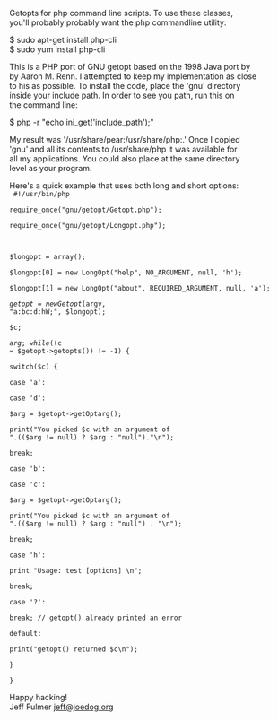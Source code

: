 Getopts for php command line scripts. To use these classes,  
you'll probably probably want the php commandline utility:

  $ sudo apt-get install php-cli  
  $ sudo yum install php-cli  

This is a PHP port of GNU getopt based on the 1998 Java port by  
by Aaron M. Renn. I attempted to keep my implementation as close  
to his as possible. To install the code, place the 'gnu' directory  
inside your include path. In order to see you path, run this on  
the command line:  
 
 $ php -r "echo ini_get('include_path');"  

My result was '/usr/share/pear:/usr/share/php:.' Once I copied  
'gnu' and all its contents to /usr/share/php it was available for  
all my applications. You could also place at the same directory  
level as your program.  

Here's a quick example that uses both long and short options:  
<code>
#!/usr/bin/php  
  require_once("gnu/getopt/Getopt.php");  
  require_once("gnu/getopt/Longopt.php");  

  $longopt = array();  
  $longopt[0] = new LongOpt("help",  NO_ARGUMENT,       null, 'h');  
  $longopt[1] = new LongOpt("about", REQUIRED_ARGUMENT, null, 'a');  
  $getopt     = new Getopt($argv, "a:bc:d:hW;", $longopt);  
  $c;  
  $arg;  
  while (($c = $getopt->getopts()) != -1) {  
    switch($c) {  
    case 'a':  
    case 'd':  
      $arg = $getopt->getOptarg();  
      print("You picked $c with an argument of ".(($arg != null) ? $arg : "null")."\n");  
      break;  
    case 'b':  
    case 'c':  
      $arg = $getopt->getOptarg();  
      print("You picked $c with an argument of ".(($arg != null) ? $arg : "null") . "\n");  
      break;  
    case 'h':  
      print "Usage: test [options] \n";  
      break;  
    case '?':  
      break; // getopt() already printed an error  
    default:  
      print("getopt() returned $c\n");  
    }  
  }  
</code>
Happy hacking!  
Jeff Fulmer <jeff@joedog.org>  

